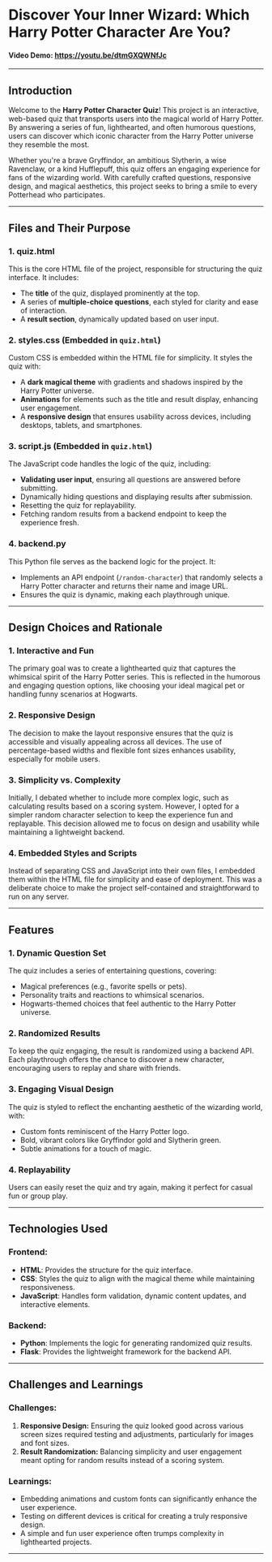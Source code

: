 # Discover Your Inner Wizard: Which Harry Potter Character Are You?

#### Video Demo:  <https://youtu.be/dtmGXQWNfJc>

---

## Introduction

Welcome to the **Harry Potter Character Quiz**! This project is an interactive, web-based quiz that transports users into the magical world of Harry Potter. By answering a series of fun, lighthearted, and often humorous questions, users can discover which iconic character from the Harry Potter universe they resemble the most.

Whether you're a brave Gryffindor, an ambitious Slytherin, a wise Ravenclaw, or a kind Hufflepuff, this quiz offers an engaging experience for fans of the wizarding world. With carefully crafted questions, responsive design, and magical aesthetics, this project seeks to bring a smile to every Potterhead who participates.

---

## Files and Their Purpose

### 1. **quiz.html**
This is the core HTML file of the project, responsible for structuring the quiz interface. It includes:
- The **title** of the quiz, displayed prominently at the top.
- A series of **multiple-choice questions**, each styled for clarity and ease of interaction.
- A **result section**, dynamically updated based on user input.

### 2. **styles.css** (Embedded in `quiz.html`)
Custom CSS is embedded within the HTML file for simplicity. It styles the quiz with:
- A **dark magical theme** with gradients and shadows inspired by the Harry Potter universe.
- **Animations** for elements such as the title and result display, enhancing user engagement.
- A **responsive design** that ensures usability across devices, including desktops, tablets, and smartphones.

### 3. **script.js** (Embedded in `quiz.html`)
The JavaScript code handles the logic of the quiz, including:
- **Validating user input**, ensuring all questions are answered before submitting.
- Dynamically hiding questions and displaying results after submission.
- Resetting the quiz for replayability.
- Fetching random results from a backend endpoint to keep the experience fresh.

### 4. **backend.py**
This Python file serves as the backend logic for the project. It:
- Implements an API endpoint (`/random-character`) that randomly selects a Harry Potter character and returns their name and image URL.
- Ensures the quiz is dynamic, making each playthrough unique.

---

## Design Choices and Rationale

### **1. Interactive and Fun**
The primary goal was to create a lighthearted quiz that captures the whimsical spirit of the Harry Potter series. This is reflected in the humorous and engaging question options, like choosing your ideal magical pet or handling funny scenarios at Hogwarts.

### **2. Responsive Design**
The decision to make the layout responsive ensures that the quiz is accessible and visually appealing across all devices. The use of percentage-based widths and flexible font sizes enhances usability, especially for mobile users.

### **3. Simplicity vs. Complexity**
Initially, I debated whether to include more complex logic, such as calculating results based on a scoring system. However, I opted for a simpler random character selection to keep the experience fun and replayable. This decision allowed me to focus on design and usability while maintaining a lightweight backend.

### **4. Embedded Styles and Scripts**
Instead of separating CSS and JavaScript into their own files, I embedded them within the HTML file for simplicity and ease of deployment. This was a deliberate choice to make the project self-contained and straightforward to run on any server.

---

## Features

### **1. Dynamic Question Set**
The quiz includes a series of entertaining questions, covering:
- Magical preferences (e.g., favorite spells or pets).
- Personality traits and reactions to whimsical scenarios.
- Hogwarts-themed choices that feel authentic to the Harry Potter universe.

### **2. Randomized Results**
To keep the quiz engaging, the result is randomized using a backend API. Each playthrough offers the chance to discover a new character, encouraging users to replay and share with friends.

### **3. Engaging Visual Design**
The quiz is styled to reflect the enchanting aesthetic of the wizarding world, with:
- Custom fonts reminiscent of the Harry Potter logo.
- Bold, vibrant colors like Gryffindor gold and Slytherin green.
- Subtle animations for a touch of magic.

### **4. Replayability**
Users can easily reset the quiz and try again, making it perfect for casual fun or group play.

---

## Technologies Used

### **Frontend:**
- **HTML**: Provides the structure for the quiz interface.
- **CSS**: Styles the quiz to align with the magical theme while maintaining responsiveness.
- **JavaScript**: Handles form validation, dynamic content updates, and interactive elements.

### **Backend:**
- **Python**: Implements the logic for generating randomized quiz results.
- **Flask**: Provides the lightweight framework for the backend API.

---

## Challenges and Learnings

### **Challenges:**
1. **Responsive Design:** Ensuring the quiz looked good across various screen sizes required testing and adjustments, particularly for images and font sizes.
2. **Result Randomization:** Balancing simplicity and user engagement meant opting for random results instead of a scoring system.

### **Learnings:**
- Embedding animations and custom fonts can significantly enhance the user experience.
- Testing on different devices is critical for creating a truly responsive design.
- A simple and fun user experience often trumps complexity in lighthearted projects.

---


